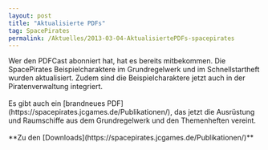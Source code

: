 ```yaml
---
layout: post
title: "Aktualisierte PDFs"
tag: SpacePirates
permalink: /Aktuelles/2013-03-04-AktualisiertePDFs-spacepirates
---
```


<p>Wer den PDFCast abonniert hat, hat es bereits mitbekommen. Die SpacePirates Beispielcharaktere im Grundregelwerk und im Schnellstartheft wurden aktualisiert. Zudem sind die Beispielcharaktere jetzt auch in der Piratenverwaltung integriert.<br/>
<br/>
Es gibt auch ein [brandneues PDF](https://spacepirates.jcgames.de/Publikationen/), das jetzt die Ausrüstung und Raumschiffe aus dem Grundregelwerk und den Themenheften vereint.<br/>
<br/>
**Zu den [Downloads](https://spacepirates.jcgames.de/Publikationen/)**</p>

